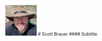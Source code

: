 <img src="images/headshot.png" width="100" float="left">
# Scott Brauer
#### Subtitle

## <Title>

Recent Date Tag About



[<img src="images/email_PNG1.png" width="50" float="left">](mailto:CodeRancher@zohomail.com)
[<img src="images/github_PNG86.png" width="50" float="left">](https://github.com/CodeRancher)
[<img src="images/linkedIn_PNG7.png" width="50" float="left">](https://www.linkedin.com/in/scott-brauer-8209321/)